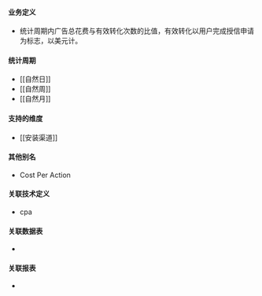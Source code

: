 #### 业务定义

- 统计周期内广告总花费与有效转化次数的比值，有效转化以用户完成授信申请为标志，以美元计。
#### 统计周期

- [[自然日]]
- [[自然周]]
- [[自然月]]

#### 支持的维度

- [[安装渠道]]

#### 其他别名

- Cost Per Action
#### 关联技术定义
- cpa
#### 关联数据表
* 
#### 关联报表
* 